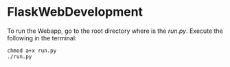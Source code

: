 # FlaskWebDevelopment

To run the Webapp, go to the root directory where is the *run.py*. Execute the following in the terminal:
```
chmod a+x run.py
./run.py
```
